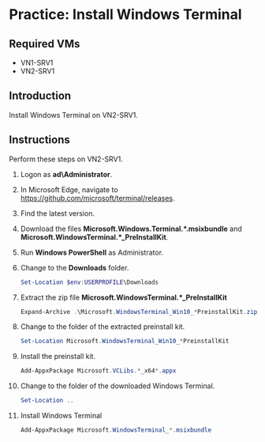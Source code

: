 # Practice: Install Windows Terminal

## Required VMs

* VN1-SRV1
* VN2-SRV1

## Introduction

Install Windows Terminal on VN2-SRV1.

## Instructions

Perform these steps on VN2-SRV1.

1. Logon as **ad\Administrator**.
1. In Microsoft Edge, navigate to https://github.com/microsoft/terminal/releases.
1. Find the latest version.
1. Download the files **Microsoft.Windows.Terminal.\*.msixbundle** and **Microsoft.WindowsTerminal.\*_PreInstallKit**.
1. Run **Windows PowerShell** as Administrator.
1. Change to the **Downloads** folder.

    ````powershell
    Set-Location $env:USERPROFILE\Downloads
    ````

1. Extract the zip file **Microsoft.WindowsTerminal.\*_PreInstallKit**

    ````powershell
    Expand-Archive .\Microsoft.WindowsTerminal_Win10_*PreinstallKit.zip
    ````

1. Change to the folder of the extracted preinstall kit.

    ````powershell
    Set-Location Microsoft.WindowsTerminal_Win10_*PreinstallKit
    ````

1. Install the preinstall kit.

    ````powershell
    Add-AppxPackage Microsoft.VCLibs.*_x64*.appx
    ````

1. Change to the folder of the downloaded Windows Terminal.

    ````powershell
    Set-Location ..
    ````

1. Install Windows Terminal

    ````powershell
    Add-AppxPackage Microsoft.WindowsTerminal_*.msixbundle
    ````
